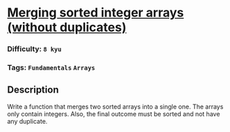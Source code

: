 # [Merging sorted integer arrays (without duplicates)](https://www.codewars.com/kata/573f5c61e7752709df0005d2)

### Difficulty: `8 kyu`

### Tags: `Fundamentals` `Arrays`

## Description

Write a function that merges two sorted arrays into a single one. The arrays only contain integers. Also, the final outcome must be sorted and not have any duplicate.